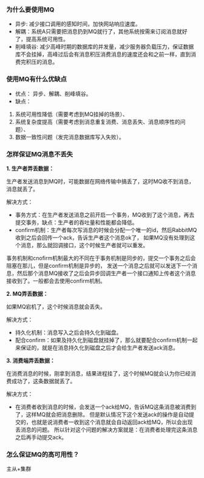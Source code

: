 ### 为什么要使用MQ
* 异步: 减少接口调用的感知时间，加快网站响应速度。
* 解耦：系统A只需要把消息扔到MQ就行了，其他系统按需来订阅消息就好了，提高系统可用性。
* 削峰填谷: 减少高峰时期的数据库的并发量，减少服务器负载压力，保证数据库不会挂掉，高峰过后会有消息积压消费消息的速度还会和之前一样，直到消费完积压的消息。

### 使用MQ有什么优缺点
* 优点： 异步、解耦、削峰填谷。
* 缺点： 
1. 系统可用性降低（需要考虑到MQ挂掉的场景）、
2. 系统复杂度提高（需要考虑到消息重复消费、消息丢失、消息顺序性的问题）、
3. 数据一致性问题（发完消息数据库写入失败）。

### 怎样保证MQ消息不丢失
 **1. 生产者弄丢数据：** 
 
生产者发送消息到MQ时，可能数据在网络传输中搞丢了，这时MQ收不到消息，消息就丢了。  

解决方式：
* 事务方式：在生产者发送消息之前开启一个事务，MQ收到了这个消息，再去提交事务，缺点：生产者的吞吐量和性能都会降低。
* confirm机制：生产者每次写消息的时候会分配一个唯一的id，然后RabbitMQ收到之后会回传一个ack，告诉生产者这个消息ok了，
如果MQ没有处理到这个消息，那么就回调接口，这个时候生产者就可以重发。  

事务机制和cnofirm机制最大的不同在于事务机制是同步的，提交一个事务之后会阻塞在那儿，但是confirm机制是异步的，
发送一个消息之后就可以发送下一个消息，然后那个消息MQ接收了之后会异步回调生产者一个接口通知上传者这个消息接收到了。一般都会去使用confirm机制。

 **2. MQ弄丢数据：**   
 
 如果MQ宕机了，这个时候消息就会丢失。   
 
 解决方式： 
 * 持久化机制：消息写入之后会持久化到磁盘。
 * 配合confirm：如果及持久化到磁盘就挂掉了，那么就要配合confirm机制一起来保证的，就是在消息持久化到磁盘之后才会给生产者发送ack消息。  
 
  **3. 消费端弄丢数据：**   
  
  在消费消息的时候，刚拿到消息，结果进程挂了，这个时候MQ就会认为你已经消费成功了，这条数据就丢了。  
  
  解决方式： 
  * 在消费者收到消息的时候，会发送一个ack给MQ，告诉MQ这条消息被消费到了，这样MQ就会把消息删除。
 但是默认情况下这个发送ack的操作是自动提交的，也就是说消费者一收到这个消息就会自动返回ack给MQ，所以会出现丢消息的问题。
所以针对这个问题的解决方案就是：在消费者处理完这条消息之后再手动提交ack。

### 怎么保证MQ的高可用性？
主从+集群
